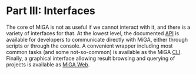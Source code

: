 # Part III: Interfaces

The core of MiGA is not as useful if we cannot interact with it, and there
is a variety of interfaces for that. At the lowest level, the documented
[API](part3/api.md) is available for developers to communicate directly with
MiGA, either through scripts or through the console. A convenient wrapper
including most common tasks (and some not-so-common) is available as the
MiGA [CLI](part3/cli.md). Finally, a graphical interface allowing result
browsing and querying of projects is available as [MiGA Web](part3/web.md).

